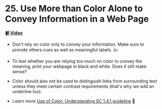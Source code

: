  # 25. Use More than Color Alone to Convey Information in a Web Page

**[📹 Video](https://egghead.io/lessons/mac-use-more-than-color-alone-to-convey-information-in-a-web-page)**


* Don't rely on color only to convey your information. Make sure to provide others cues as well as meaningful labels. 👍

* To test whether you are relying too much on color to convey the meaning, print your webpage in black and white. Does it still make sense?

* Color should also not be used to distinguish links from surrounding text unless they meet certain contrast requirements (that's why we add an underline too).

* Learn more [Use of Color: Understanding SC 1.4.1 guideline](https://www.w3.org/TR/UNDERSTANDING-WCAG20/visual-audio-contrast-without-color.html) 🤔